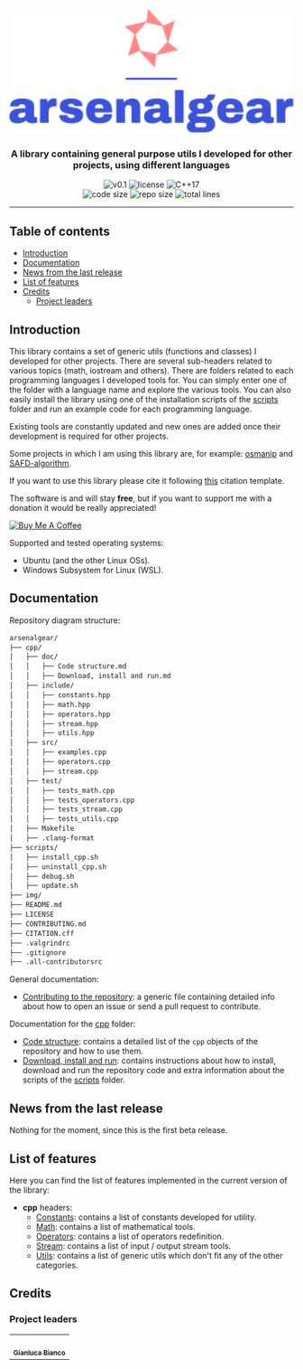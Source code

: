 <p align="center"><img src="https://github.com/JustWhit3/arsenalgear/blob/main/img/logo.svg" height=220></p>

<h3 align="center">A library containing general purpose utils I developed for other projects, using different languages</h3>
<p align="center">
    <img title="v0.1" alt="v0.1" src="https://img.shields.io/badge/version-v0.1-informational?style=flat-square"
    <a href="LICENSE">
        <img title="MIT License" alt="license" src="https://img.shields.io/badge/license-MIT-informational?style=flat-square">
    </a>
	<img title="C++17" alt="C++17" src="https://img.shields.io/badge/c++-17-informational?style=flat-square"><br>
	<img title="Code size" alt="code size" src="https://img.shields.io/github/languages/code-size/JustWhit3/arsenalgear?color=red">
	<img title="Repo size" alt="repo size" src="https://img.shields.io/github/repo-size/JustWhit3/arsenalgear?color=red">
	<img title="Lines of code" alt="total lines" src="https://img.shields.io/tokei/lines/github/JustWhit3/arsenalgear?color=red">

***

## Table of contents

- [Introduction](#introduction)
- [Documentation](#documentation)
- [News from the last release](#news-from-the-last-release)
- [List of features](#list-of-features)
- [Credits](#credits)
  - [Project leaders](#project-leaders)

## Introduction

This library contains a set of generic utils (functions and classes) I developed for other projects. There are several sub-headers related to various topics (math, iostream and others). There are folders related to each programming languages I developed tools for. You can simply enter one of the folder with a language name and explore the various tools. You can also easily install the library using one of the installation scripts of the [scripts](https://github.com/JustWhit3/arsenalgear/tree/main/scripts) folder and run an example code for each programming language.

Existing tools are constantly updated and new ones are added once their development is required for other projects.

Some projects in which I am using this library are, for example: [osmanip](https://github.com/JustWhit3/osmanip) and [SAFD-algorithm](https://github.com/JustWhit3/SAFD-algorithm).

If you want to use this library please cite it following [this](https://github.com/JustWhit3/arsenalgear/blob/main/CITATION.cff) citation template.

The software is and will stay **free**, but if you want to support me with a donation it would be really appreciated!

<a href="https://www.buymeacoffee.com/JustWhit33" target="_blank"><img src="https://cdn.buymeacoffee.com/buttons/default-orange.png" alt="Buy Me A Coffee" height="41" width="174"></a>

Supported and tested operating systems:

- Ubuntu (and the other Linux OSs).
- Windows Subsystem for Linux (WSL).

## Documentation

Repository diagram structure:

```txt
arsenalgear/
├── cpp/
│   ├── doc/
│   │   ├── Code structure.md
│   │   ├── Download, install and run.md
│   ├── include/
│   │   ├── constants.hpp
│   │   ├── math.hpp
│   │   ├── operators.hpp
│   │   ├── stream.hpp
│   │   ├── utils.hpp
│   ├── src/
│   │   ├── examples.cpp
│   │   ├── operators.cpp
│   │   ├── stream.cpp
│   ├── test/
│   │   ├── tests_math.cpp
│   │   ├── tests_operators.cpp
│   │   ├── tests_stream.cpp
│   │   ├── tests_utils.cpp
│   ├── Makefile
│   ├── .clang-format
├── scripts/
│   ├── install_cpp.sh
│   ├── uninstall_cpp.sh
│   ├── debug.sh
│   ├── update.sh
├── img/
├── README.md
├── LICENSE
├── CONTRIBUTING.md
├── CITATION.cff
├── .valgrindrc
├── .gitignore
├── .all-contributorsrc
```

General documentation:

- [Contributing to the repository](https://github.com/JustWhit3/arsenalgear/blob/main/CONTRIBUTING.md): a generic file containing detailed info about how to open an issue or send a pull request to contribute.

Documentation for the [cpp](https://github.com/JustWhit3/arsenalgear/tree/main/cpp) folder:

- [Code structure](https://github.com/JustWhit3/arsenalgear/blob/main/cpp/doc/Code%20structure.md): contains a detailed list of the `cpp` objects of the repository and how to use them.
- [Download, install and run](https://github.com/JustWhit3/arsenalgear/blob/main/cpp/doc/Download%2C%20install%20and%20run.md): contains instructions about how to install, download and run the repository code and extra information about the scripts of the [scripts](https://github.com/JustWhit3/arsenalgear/tree/main/scripts) folder.

## News from the last release

Nothing for the moment, since this is the first beta release.

## List of features

Here you can find the list of features implemented in the current version of the library:

- **cpp** headers:
  - [Constants](https://github.com/JustWhit3/arsenalgear/blob/main/cpp/include/constants.hpp): contains a list of constants developed for utility.
  - [Math](https://github.com/JustWhit3/arsenalgear/blob/main/cpp/include/math.hpp): contains a list of mathematical tools.
  - [Operators](https://github.com/JustWhit3/arsenalgear/blob/main/cpp/include/operators.hpp): contains a list of operators redefinition.
  - [Stream](https://github.com/JustWhit3/arsenalgear/blob/main/cpp/include/stream.hpp): contains a list of input / output stream tools.
  - [Utils](https://github.com/JustWhit3/arsenalgear/blob/main/cpp/include/utils.hpp): contains a list of generic utils which don't fit any of the other categories.

## Credits

### Project leaders

<table>
  <tr>
    <td align="center"><a href="https://justwhit3.github.io/"><img src="https://avatars.githubusercontent.com/u/48323961?v=4" width="100px;" alt=""/><br /><sub><b>Gianluca Bianco</b></sub></a></td>
  </tr>
</table>

<!-- ALL-CONTRIBUTORS-LIST:START - Do not remove or modify this section -->

<!-- ALL-CONTRIBUTORS-LIST:END -->